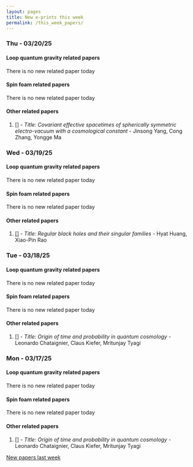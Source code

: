 ```yaml
---
layout: pages
title: New e-prints this week
permalink: /this_week_papers/
---
```




### Thu - 03/20/25

#### Loop quantum gravity related papers

There is no new related paper today 

#### Spin foam related papers

There is no new related paper today 



#### Other related papers

1. [[]](https://arxiv.org/abs/) - *Title:
          Covariant effective spacetimes of spherically symmetric electro-vacuum with a cosmological constant* - Jinsong Yang, Cong Zhang, Yongge Ma



### Wed - 03/19/25

#### Loop quantum gravity related papers

There is no new related paper today 

#### Spin foam related papers

There is no new related paper today 



#### Other related papers

1. [[]](https://arxiv.org/abs/) - *Title:
          Regular black holes and their singular families* - Hyat Huang, Xiao-Pin Rao



### Tue - 03/18/25

#### Loop quantum gravity related papers

There is no new related paper today 

#### Spin foam related papers

There is no new related paper today 



#### Other related papers

1. [[]](https://arxiv.org/abs/) - *Title:
          Origin of time and probability in quantum cosmology* - Leonardo Chataignier, Claus Kiefer, Mritunjay Tyagi



### Mon - 03/17/25

#### Loop quantum gravity related papers

There is no new related paper today 

#### Spin foam related papers

There is no new related paper today 



#### Other related papers

1. [[]](https://arxiv.org/abs/) - *Title:
          Origin of time and probability in quantum cosmology* - Leonardo Chataignier, Claus Kiefer, Mritunjay Tyagi






[New papers last week]({{site.url}}/archived/weekly/pre-prints/2025/03/17/archived_weekly_papers.html)